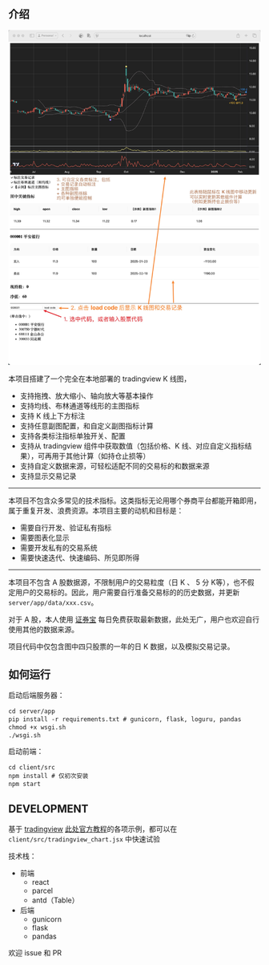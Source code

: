 
## 介绍

![snapshot](./assets/snapshot.jpg)



本项目搭建了一个完全在本地部署的 tradingview K 线图，

- 支持拖拽、放大缩小、轴向放大等基本操作
- 支持均线、布林通道等线形的主图指标
- 支持 K 线上下方标注
- 支持任意副图配置，和自定义副图指标计算
- 支持各类标注指标单独开关、配置
- 支持从 tradingview 组件中获取数值（包括价格、K 线、对应自定义指标结果），可再用于其他计算（如持仓止损等）
- 支持自定义数据来源，可轻松适配不同的交易标的和数据来源
- 支持显示交易记录


---


本项目不包含众多常见的技术指标。这类指标无论用哪个券商平台都能开箱即用，属于重复开发、浪费资源。本项目主要的动机和目标是：

- 需要自行开发、验证私有指标
- 需要图表化显示
- 需要开发私有的交易系统
- 需要快速迭代、快速编码、所见即所得


---


本项目不包含 A 股数据源，不限制用户的交易粒度（日 K 、 5 分 K等），也不假定用户的交易标的。因此，用户需要自行准备交易标的的历史数据，并更新 `server/app/data/xxx.csv`。

对于 A 股，本人使用 [证券宝](http://baostock.com/baostock/index.php/首页) 每日免费获取最新数据，此处无广，用户也欢迎自行使用其他的数据来源。

项目代码中仅包含图中四只股票的一年的日 K 数据，以及模拟交易记录。

## 如何运行

启动后端服务器：

```
cd server/app
pip install -r requirements.txt # gunicorn, flask, loguru, pandas
chmod +x wsgi.sh
./wsgi.sh
```

启动前端：

```
cd client/src
npm install # 仅初次安装
npm start
```

## DEVELOPMENT

基于 [tradingview](https://github.com/tradingview/lightweight-charts)
[此处官方教程](https://tradingview.github.io/lightweight-charts/tutorials/how_to/price-line)的各项示例，都可以在 `client/src/tradingview_chart.jsx` 中快速试验

技术栈：
- 前端
    - react
    - parcel
    - antd（Table）
- 后端
    - gunicorn
    - flask
    - pandas

欢迎 issue 和 PR
